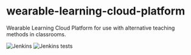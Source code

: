 # wearable-learning-cloud-platform
Wearable Learning Cloud Platform for use with alternative teaching methods in classrooms.

![Jenkins](https://img.shields.io/jenkins/s/http/jenkins.embodied.wpi.edu/job/WLCP-ORG.svg)
![Jenkins tests](https://img.shields.io/jenkins/t/http/jenkins.embodied.wpi.edu/job/WLCP-ORG.svg)

